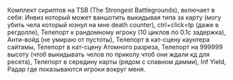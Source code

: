 Комплект скриптов на TSB (The Strongest Battlegrounds), включает в себя:
Инвиз который может ваншотить выкидывая типа за карту (могу убить чела который юзнул на мне death counter), ctrl+click=tp (даже в регдолле), Телепорт к рандомному игроку (10 циклов по 0.1с задержка), Анти-войд (не умираю от пустоты), Телепорт в кат-сцену каунтера сайтамы, Телепорт в кат-сцену Атомного разреза, Телепорт на 999999 высоту (чтоб выкидывать челов по приколу чтоб они ждали кд для ресета), Телепорт в середину карты (рядом с спавном дамми), Inf Yield, Радар где показываются игроки вокруг меня.

